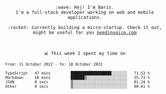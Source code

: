 <p align="center">
  <br><br>
  <samp>
    :wave: Hej! I'm Baris.
    <br>I'm a full-stack developer working on web and mobile applications.
       <br><br>:rocket: Currently building a micro-startup. Check it out, might be useful for you <a href="https://needinvoice.com/" target="_blank">needinvoice.com</a>

  </samp>
 <br><br><br>
</p>
<p align=center><samp>📊  This week I spent my time on</samp></p>


<!--START_SECTION:waka-->

```text
From: 11 October 2022 - To: 18 October 2022

TypeScript   47 mins         ██████████████████░░░░░░░   71.53 %
Markdown     16 mins         ██████▒░░░░░░░░░░░░░░░░░░   25.73 %
JSON         0 secs          ▒░░░░░░░░░░░░░░░░░░░░░░░░   01.24 %
Other        0 secs          ▒░░░░░░░░░░░░░░░░░░░░░░░░   00.81 %
```

<!--END_SECTION:waka-->


